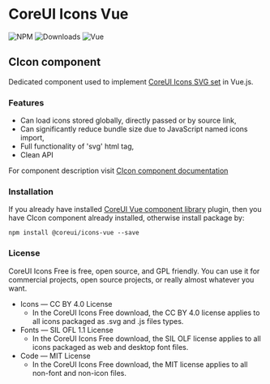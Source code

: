 # CoreUI Icons Vue

![NPM](https://img.shields.io/badge/npm-1.0.2-brightgreen)
![Downloads](https://img.shields.io/npm/dm/@coreui/icons.svg?style=flat-square)
![Vue](https://img.shields.io/badge/Vue-^2.6.10-brightgreen.svg)

## CIcon component

Dedicated component used to implement [CoreUI Icons SVG set](https://coreui.io/icons/) in Vue.js.

### Features

- Can load icons stored globally, directly passed or by source link,
- Can significantly reduce bundle size due to JavaScript named icons import,
- Full functionality of 'svg' html tag,
- Clean API

For component description visit [CIcon component documentation](https://coreui.io/vue/docs/components/icon)

### Installation

If you already have installed [CoreUI Vue component library](https://coreui.io/vue/docs) plugin, then you have CIcon component already installed, otherwise install package by:

```shell
npm install @coreui/icons-vue --save
```

### License

CoreUI Icons Free is free, open source, and GPL friendly. You can use it for
commercial projects, open source projects, or really almost whatever you want.

- Icons — CC BY 4.0 License
  - In the CoreUI Icons Free download, the CC BY 4.0 license applies to all icons packaged as .svg and .js files types.
- Fonts — SIL OFL 1.1 License
  - In the CoreUI Icons Free download, the SIL OLF license applies to all icons packaged as web and desktop font files.
- Code — MIT License
  - In the CoreUI Icons Free download, the MIT license applies to all non-font and non-icon files.
